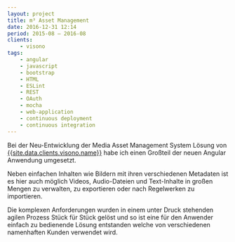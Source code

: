 ```yaml
---
layout: project
title: m³ Asset Management
date: 2016-12-31 12:14
period: 2015-08 – 2016-08
clients:
    - visono
tags:
    - angular
    - javascript
    - bootstrap
    - HTML
    - ESLint
    - REST
    - OAuth
    - mocha
    - web-application
    - continuous deployment
    - continuous integration
---
```

Bei der Neu-Entwicklung der Media Asset Management System Lösung von [{{site.data.clients.visono.name}}]({{site.data.clients.visono.url}}) habe ich einen Großteil der neuen Angular Anwendung umgesetzt.

Neben einfachen Inhalten wie Bildern mit ihren verschiedenen Metadaten ist es hier auch möglich Videos, Audio-Dateien und Text-Inhalte in großen Mengen zu verwalten, zu exportieren oder nach Regelwerken zu importieren.

Die komplexen Anforderungen wurden in einem unter Druck stehenden agilen Prozess Stück für Stück gelöst und so ist eine für den Anwender einfach zu bedienende Lösung entstanden welche von verschiedenen namenhaften Kunden verwendet wird.
